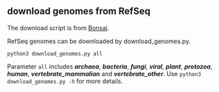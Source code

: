 ## download genomes from RefSeq

The download script is from [Bonsai](https://github.com/dnbaker/bonsai/tree/ac6f8c7ee1b2ae1128970a8f6dc01ddad19fdb37).

RefSeq genomes can be downloaded by download_genomes.py.

`python3 download_genomes.py all`

Parameter `all` includes ***archaea***, ***bacteria***, ***fungi***, ***viral***, ***plant***, ***protozoa***, ***human***, ***vertebrate_mammalian*** and ***vertebrate_other***. Use `python3 download_genomes.py -h` for more details.